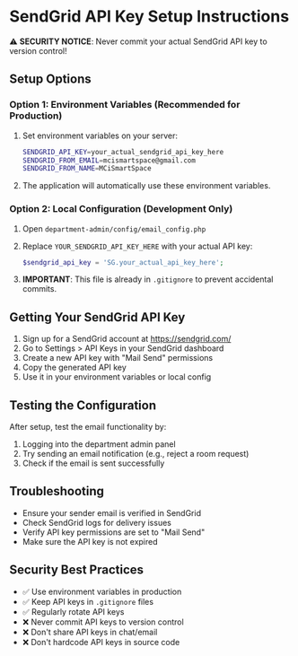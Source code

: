 # SendGrid API Key Setup Instructions

⚠️ **SECURITY NOTICE**: Never commit your actual SendGrid API key to version control!

## Setup Options

### Option 1: Environment Variables (Recommended for Production)

1. Set environment variables on your server:
   ```bash
   SENDGRID_API_KEY=your_actual_sendgrid_api_key_here
   SENDGRID_FROM_EMAIL=mcismartspace@gmail.com
   SENDGRID_FROM_NAME=MCiSmartSpace
   ```

2. The application will automatically use these environment variables.

### Option 2: Local Configuration (Development Only)

1. Open `department-admin/config/email_config.php`

2. Replace `YOUR_SENDGRID_API_KEY_HERE` with your actual API key:
   ```php
   $sendgrid_api_key = 'SG.your_actual_api_key_here';
   ```

3. **IMPORTANT**: This file is already in `.gitignore` to prevent accidental commits.

## Getting Your SendGrid API Key

1. Sign up for a SendGrid account at https://sendgrid.com/
2. Go to Settings > API Keys in your SendGrid dashboard
3. Create a new API key with "Mail Send" permissions
4. Copy the generated API key
5. Use it in your environment variables or local config

## Testing the Configuration

After setup, test the email functionality by:
1. Logging into the department admin panel
2. Try sending an email notification (e.g., reject a room request)
3. Check if the email is sent successfully

## Troubleshooting

- Ensure your sender email is verified in SendGrid
- Check SendGrid logs for delivery issues
- Verify API key permissions are set to "Mail Send"
- Make sure the API key is not expired

## Security Best Practices

- ✅ Use environment variables in production
- ✅ Keep API keys in `.gitignore` files
- ✅ Regularly rotate API keys
- ❌ Never commit API keys to version control
- ❌ Don't share API keys in chat/email
- ❌ Don't hardcode API keys in source code
